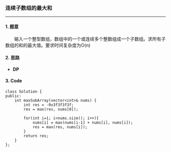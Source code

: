 ### 连续子数组的最大和

---

#### 1. 题意

&emsp;&emsp;输入一个整型数组，数组中的一个或连续多个整数组成一个子数组。求所有子数组的和的最大值。要求时间复杂度为O(n)

#### 2. 思路

- **DP**

#### 3. Code

```
class Solution {
public:
    int maxSubArray(vector<int>& nums) {
        int res = -0x3f3f3f3f;
        res = max(res, nums[0]);

        for(int i=1; i<nums.size(); i++){
            nums[i] = max(nums[i-1] + nums[i], nums[i]);
            res = max(res, nums[i]);
        }
        return res;
    }
};
```